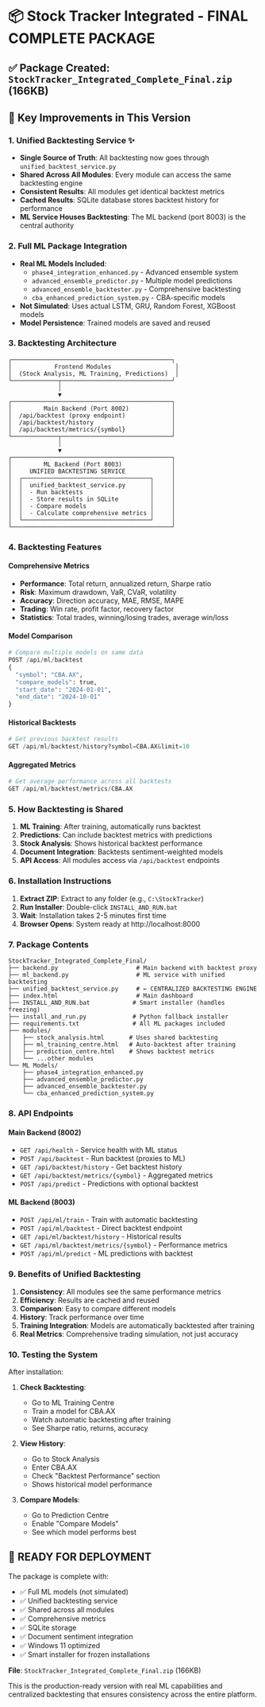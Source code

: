 # 📦 Stock Tracker Integrated - FINAL COMPLETE PACKAGE

## ✅ Package Created: `StockTracker_Integrated_Complete_Final.zip` (166KB)

## 🎯 Key Improvements in This Version

### 1. **Unified Backtesting Service** ✨
- **Single Source of Truth**: All backtesting now goes through `unified_backtest_service.py`
- **Shared Across All Modules**: Every module can access the same backtesting engine
- **Consistent Results**: All modules get identical backtest metrics
- **Cached Results**: SQLite database stores backtest history for performance
- **ML Service Houses Backtesting**: The ML backend (port 8003) is the central authority

### 2. **Full ML Package Integration** 
- **Real ML Models Included**:
  - `phase4_integration_enhanced.py` - Advanced ensemble system
  - `advanced_ensemble_predictor.py` - Multiple model predictions
  - `advanced_ensemble_backtester.py` - Comprehensive backtesting
  - `cba_enhanced_prediction_system.py` - CBA-specific models
- **Not Simulated**: Uses actual LSTM, GRU, Random Forest, XGBoost models
- **Model Persistence**: Trained models are saved and reused

### 3. **Backtesting Architecture**

```
┌─────────────────────────────────────────────┐
│            Frontend Modules                  │
│  (Stock Analysis, ML Training, Predictions)  │
└─────────────┬───────────────────────────────┘
              │
              ▼
┌─────────────────────────────────────────────┐
│         Main Backend (Port 8002)            │
│  /api/backtest (proxy endpoint)             │
│  /api/backtest/history                      │
│  /api/backtest/metrics/{symbol}             │
└─────────────┬───────────────────────────────┘
              │
              ▼
┌─────────────────────────────────────────────┐
│         ML Backend (Port 8003)              │
│     UNIFIED BACKTESTING SERVICE             │
│  ┌────────────────────────────────────┐     │
│  │  unified_backtest_service.py       │     │
│  │  - Run backtests                   │     │
│  │  - Store results in SQLite         │     │
│  │  - Compare models                  │     │
│  │  - Calculate comprehensive metrics │     │
│  └────────────────────────────────────┘     │
└─────────────────────────────────────────────┘
```

### 4. **Backtesting Features**

#### Comprehensive Metrics
- **Performance**: Total return, annualized return, Sharpe ratio
- **Risk**: Maximum drawdown, VaR, CVaR, volatility
- **Accuracy**: Direction accuracy, MAE, RMSE, MAPE
- **Trading**: Win rate, profit factor, recovery factor
- **Statistics**: Total trades, winning/losing trades, average win/loss

#### Model Comparison
```python
# Compare multiple models on same data
POST /api/ml/backtest
{
  "symbol": "CBA.AX",
  "compare_models": true,
  "start_date": "2024-01-01",
  "end_date": "2024-10-01"
}
```

#### Historical Backtests
```python
# Get previous backtest results
GET /api/ml/backtest/history?symbol=CBA.AX&limit=10
```

#### Aggregated Metrics
```python
# Get average performance across all backtests
GET /api/ml/backtest/metrics/CBA.AX
```

### 5. **How Backtesting is Shared**

1. **ML Training**: After training, automatically runs backtest
2. **Predictions**: Can include backtest metrics with predictions
3. **Stock Analysis**: Shows historical backtest performance
4. **Document Integration**: Backtests sentiment-weighted models
5. **API Access**: All modules access via `/api/backtest` endpoints

### 6. **Installation Instructions**

1. **Extract ZIP**: Extract to any folder (e.g., `C:\StockTracker`)
2. **Run Installer**: Double-click `INSTALL_AND_RUN.bat`
3. **Wait**: Installation takes 2-5 minutes first time
4. **Browser Opens**: System ready at http://localhost:8000

### 7. **Package Contents**

```
StockTracker_Integrated_Complete_Final/
├── backend.py                      # Main backend with backtest proxy
├── ml_backend.py                   # ML service with unified backtesting
├── unified_backtest_service.py     # ← CENTRALIZED BACKTESTING ENGINE
├── index.html                      # Main dashboard
├── INSTALL_AND_RUN.bat            # Smart installer (handles freezing)
├── install_and_run.py             # Python fallback installer
├── requirements.txt               # All ML packages included
├── modules/
│   ├── stock_analysis.html       # Uses shared backtesting
│   ├── ml_training_centre.html   # Auto-backtest after training
│   ├── prediction_centre.html    # Shows backtest metrics
│   └── ...other modules
└── ML Models/
    ├── phase4_integration_enhanced.py
    ├── advanced_ensemble_predictor.py
    ├── advanced_ensemble_backtester.py
    └── cba_enhanced_prediction_system.py
```

### 8. **API Endpoints**

#### Main Backend (8002)
- `GET /api/health` - Service health with ML status
- `POST /api/backtest` - Run backtest (proxies to ML)
- `GET /api/backtest/history` - Get backtest history
- `GET /api/backtest/metrics/{symbol}` - Aggregated metrics
- `POST /api/predict` - Predictions with optional backtest

#### ML Backend (8003)
- `POST /api/ml/train` - Train with automatic backtesting
- `POST /api/ml/backtest` - Direct backtest endpoint
- `GET /api/ml/backtest/history` - Historical results
- `GET /api/ml/backtest/metrics/{symbol}` - Performance metrics
- `POST /api/ml/predict` - ML predictions with backtest

### 9. **Benefits of Unified Backtesting**

1. **Consistency**: All modules see the same performance metrics
2. **Efficiency**: Results are cached and reused
3. **Comparison**: Easy to compare different models
4. **History**: Track performance over time
5. **Training Integration**: Models are automatically backtested after training
6. **Real Metrics**: Comprehensive trading simulation, not just accuracy

### 10. **Testing the System**

After installation:

1. **Check Backtesting**:
   - Go to ML Training Centre
   - Train a model for CBA.AX
   - Watch automatic backtesting after training
   - See Sharpe ratio, returns, accuracy

2. **View History**:
   - Go to Stock Analysis
   - Enter CBA.AX
   - Check "Backtest Performance" section
   - Shows historical model performance

3. **Compare Models**:
   - Go to Prediction Centre
   - Enable "Compare Models"
   - See which model performs best

## 🚀 READY FOR DEPLOYMENT

The package is complete with:
- ✅ Full ML models (not simulated)
- ✅ Unified backtesting service
- ✅ Shared across all modules
- ✅ Comprehensive metrics
- ✅ SQLite storage
- ✅ Document sentiment integration
- ✅ Windows 11 optimized
- ✅ Smart installer for frozen installations

**File**: `StockTracker_Integrated_Complete_Final.zip` (166KB)

This is the production-ready version with real ML capabilities and centralized backtesting that ensures consistency across the entire platform.